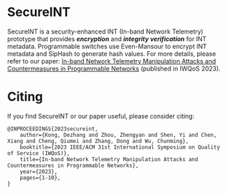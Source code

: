 # SecureINT

SecureINT is a security-enhanced INT (In-band Network Telemetry) prototype that provides ***encryption*** and ***integrity verification*** for INT metadata. Programmable switches use Even-Mansour to encrypt INT metadata and SipHash to generate hash values. For more details, please refer to our paper: [In-band Network Telemetry Manipulation Attacks and Countermeasures in Programmable Networks](https://ieeexplore.ieee.org/document/10188809) (published in IWQoS 2023). 

# Citing
If you find SecureINT or our paper useful, please consider citing:


    @INPROCEEDINGS{2023secureint,
        author={Kong, Dezhang and Zhou, Zhengyan and Shen, Yi and Chen, Xiang and Cheng, Qiumei and Zhang, Dong and Wu, Chunming},
        booktitle={2023 IEEE/ACM 31st International Symposium on Quality of Service (IWQoS)}, 
        title={In-band Network Telemetry Manipulation Attacks and Countermeasures in Programmable Networks}, 
        year={2023},
        pages={1-10},
    }
